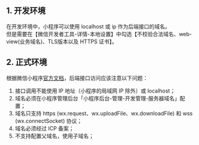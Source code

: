 ## 1. 开发环境
在开发环境中，小程序可以使用 localhost 或 ip 作为后端接口的域名。  
但是需要在【微信开发者工具-详情-本地设置】中勾选【不校验合法域名、web-view(业务域名)、TLS版本以及 HTTPS 证书】。

## 2. 正式环境
根据微信小程序[官方文档](https://developers.weixin.qq.com/miniprogram/dev/framework/ability/network.html)，后端接口访问应该注意以下问题：
1. 接口调用不能使用 IP 地址（小程序的局域网 IP 除外）或 localhost；
2. 域名必须在小程序管理后台「小程序后台-管理-开发管理-服务器域名」配置；
3. 域名只支持 https (wx.request、wx.uploadFile、wx.downloadFile) 和 wss (wx.connectSocket) 协议；
4. 域名必须经过 ICP 备案；
5. 不支持配置父域名，使用子域名；